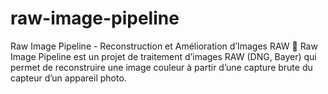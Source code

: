 # raw-image-pipeline
Raw Image Pipeline - Reconstruction et Amélioration d’Images RAW 📸 Raw Image Pipeline est un projet de traitement d’images RAW (DNG, Bayer) qui permet de reconstruire une image couleur à partir d’une capture brute du capteur d’un appareil photo.
